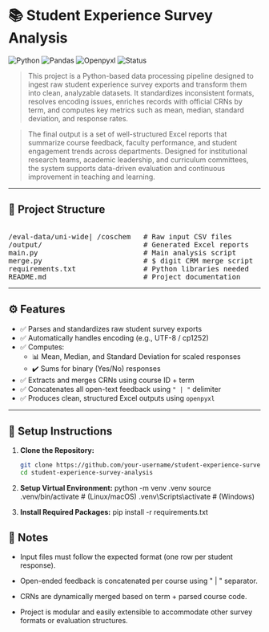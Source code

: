 # 📚 Student Experience Survey Analysis

![Python](https://img.shields.io/badge/Python-3.8%2B-blue?logo=python&logoColor=white)
![Pandas](https://img.shields.io/badge/Powered%20by-Pandas-lightgrey?logo=pandas&logoColor=black)
![Openpyxl](https://img.shields.io/badge/Excel%20Export-openpyxl-yellowgreen?logo=microsoft-excel&logoColor=white)
![Status](https://img.shields.io/badge/Status-Active-success)

> This project is a Python-based data processing pipeline designed to ingest raw student experience survey exports and transform them into clean, analyzable datasets. It standardizes inconsistent formats, resolves encoding issues, enriches records with official CRNs by term, and computes key metrics such as mean, median, standard deviation, and response rates.

> The final output is a set of well-structured Excel reports that summarize course feedback, faculty performance, and student engagement trends across departments. Designed for institutional research teams, academic leadership, and curriculum committees, the system supports data-driven evaluation and continuous improvement in teaching and learning.

---

## 📂 Project Structure


<pre> 
/eval-data/uni-wide| /coschem   # Raw input CSV files
/output/                        # Generated Excel reports
main.py                         # Main analysis script
merge.py                        # $ digit CRM merge script
requirements.txt                # Python libraries needed
README.md                       # Project documentation
</pre>


---

## ⚙️ Features
- ✅ Parses and standardizes raw student survey exports
- ✅ Automatically handles encoding (e.g., UTF-8 / cp1252)
- ✅ Computes:
  - 📊 Mean, Median, and Standard Deviation for scaled responses
  - ✔️ Sums for binary (Yes/No) responses
- ✅ Extracts and merges CRNs using course ID + term
- ✅ Concatenates all open-text feedback using `" | "` delimiter
- ✅ Produces clean, structured Excel outputs using `openpyxl`

---

## 🚀 Setup Instructions

1. **Clone the Repository:**
   ```bash
   git clone https://github.com/your-username/student-experience-survey-analysis.git
   cd student-experience-survey-analysis

2. **Setup Virtual Environment:**
python -m venv .venv
source .venv/bin/activate   # (Linux/macOS)
.venv\Scripts\activate      # (Windows)

3. **Install Required Packages:**
pip install -r requirements.txt

## 🧠 Notes

* Input files must follow the expected format (one row per student response).

* Open-ended feedback is concatenated per course using " | " separator.

* CRNs are dynamically merged based on term + parsed course code.

* Project is modular and easily extensible to accommodate other survey formats or evaluation structures.